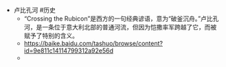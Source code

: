 - 卢比孔河 #历史
	- “Crossing the Rubicon”是西方的一句经典谚语，意为“破釜沉舟。”卢比孔河，是一条位于意大利北部的普通河流，但因为恺撒率军跨越了它，而被赋予了特别的含义。
	- https://baike.baidu.com/tashuo/browse/content?id=9e811c14114799312a92e56d
	-